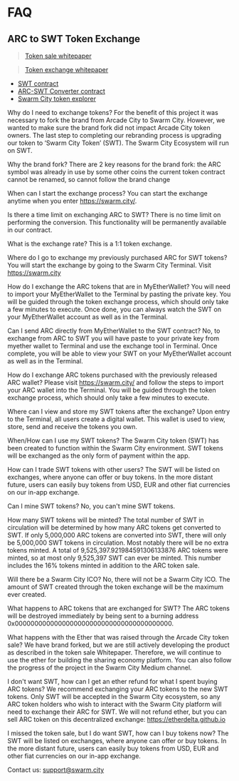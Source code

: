 # FAQ 

## ARC to SWT Token Exchange

> [Token sale whitepaper](https://drive.google.com/file/d/0B9RSMdR2vWssV2JJX0t6dmN6SUk/view)

> [Token exchange whitepaper](https://github.com/swarmcity/sc-token/blob/master/token-exchange-miniwhitepaper.md)

* [SWT contract]( https://etherscan.io/address/0xB9e7F8568e08d5659f5D29C4997173d84CdF2607)
* [ARC-SWT Converter contract](https://etherscan.io/address/0x69e5da6904f73dfa845648e1991ad1dcc780f874#code)
* [Swarm City token explorer](https://etherscan.io/token/0xB9e7F8568e08d5659f5D29C4997173d84CdF2607)

Why do I need to exchange tokens?
For the benefit of this project it was necessary to fork the brand from Arcade City to Swarm City. 
However, we wanted to make sure the brand fork did not impact Arcade City token owners. 
The last step to completing our rebranding process is upgrading our token to ‘Swarm City Token’ (SWT).
The Swarm City Ecosystem will run on SWT.

Why the brand fork?
There are 2 key reasons for the brand fork:
the ARC symbol was already in use by some other coins
the current token contract cannot be renamed, so cannot follow the brand change

When can I start the exchange process?
You can start the exchange anytime when you enter https://swarm.city/.

Is there a time limit on exchanging ARC to SWT?
There is no time limit on performing the conversion. This functionality will be permanently available in our contract.

What is the exchange rate?
This is a 1:1 token exchange. 

Where do I go to exchange my previously purchased ARC for SWT tokens?
You will start the exchange by going to the Swarm City Terminal. 
Visit https://swarm.city

How do I exchange the ARC tokens that are in MyEtherWallet?
You will need to import your MyEtherWallet to the Terminal by pasting the private key. You will be guided through the token exchange process, which should only take a few minutes to execute.
Once done, you can always watch the SWT on your MyEtherWallet account as well as in the Terminal.

Can I send ARC directly from MyEtherWallet to the SWT contract?
No, to exchange from ARC to SWT you will have paste to your private key from myether wallet to Terminal and use the exchange tool in Terminal. Once complete, you will be able to view your SWT on your MyEtherWallet account as well as in the Terminal.

How do I exchange ARC tokens purchased with the previously released ARC wallet?
Please visit https://swarm.city/ and follow the steps to import your ARC wallet into the Terminal. You will be guided through the token exchange process, which should only take a few minutes to execute.

Where can I view and store my SWT tokens after the exchange?
Upon entry to the Terminal, all users create a digital wallet. This wallet is used to view, store, send and receive the tokens you own.

When/How can I use my SWT tokens?
The Swarm City token (SWT) has been created to function within the Swarm City environment. SWT tokens will be exchanged as the only form of payment within the app. 

How can I trade SWT tokens with other users?
The SWT will be listed on exchanges, where anyone can offer or buy tokens. In the more distant future, users can easily buy tokens from USD, EUR and other fiat currencies on our in-app exchange.

Can I mine SWT tokens?
No, you can't mine SWT tokens.  

How many SWT tokens will be minted?
The total number of SWT in circulation will be determined by how many ARC tokens get converted to SWT. If only 5,000,000 ARC tokens are converted into SWT, there will only be 5,000,000 SWT tokens in circulation.
Most notably there will be no extra tokens minted. A total of 9,525,397.921984591306133876 ARC tokens were minted, so at most only 9,525,397 SWT can ever be minted. This number includes the 16% tokens minted in addition to the ARC token sale.

Will there be a Swarm City ICO?
No, there will not be a Swarm City ICO. The amount of SWT created through the token exchange will be the maximum ever created.

What happens to ARC tokens that are exchanged for SWT?
The ARC tokens will be destroyed immediately by being sent to a burning address 0x0000000000000000000000000000000000000000. 

What happens with the Ether that was raised through the Arcade City token sale?
We have brand forked, but we are still actively developing the product as described in the token sale Whitepaper.
Therefore, we will continue to use the ether for building the sharing economy platform.
You can also follow the progress of the project in the Swarm City Medium channel.

I don't want SWT, how can I get an ether refund for what I spent buying ARC tokens?
We recommend exchanging your ARC tokens to the new SWT tokens. Only SWT will be accepted in the Swarm City ecosystem, so any ARC token holders who wish to interact with the Swarm City platform will need to exchange their ARC for SWT.
We will not refund ether, but you can sell ARC token on this decentralized exchange: 
https://etherdelta.github.io 

I missed the token sale, but I do want SWT, how can I buy tokens now?
The SWT will be listed on exchanges, where anyone can offer or buy tokens. In the more distant future, users can easily buy tokens from USD, EUR and other fiat currencies on our in-app exchange.

Contact us: support@swarm.city
